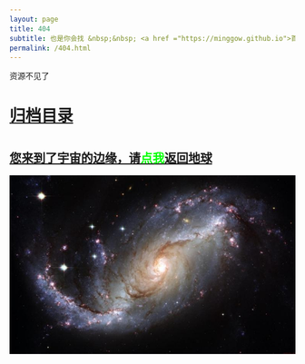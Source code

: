 ```yaml
---
layout: page
title: 404
subtitle: 也是你会找 &nbsp;&nbsp; <a href ="https://minggow.github.io">首页</a>
permalink: /404.html
---
```


资源不见了

<h1><a href ="https://minggow.github.io/archives.html">归档目录</a><h1>

<h2><a href="https://minggow.github.io/archives.html">您来到了宇宙的边缘，请<span style="color:#00FF00">点我</span>返回地球</a></h2>

![404](/assets/images/404-bg.jpg)